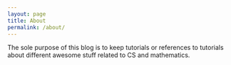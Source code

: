 ```yaml
---
layout: page
title: About
permalink: /about/
---
```



The sole purpose of this blog is to keep tutorials or references to tutorials about different awesome stuff related to CS and mathematics. 



[jekyll-organization]: https://github.com/jekyll
